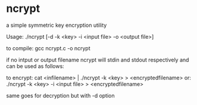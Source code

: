 # ncrypt
a simple symmetric key encryption utility

Usage: ./ncrypt [-d -k \<key\> -i \<input file\> -o \<output file\>]

to compile: gcc ncrypt.c -o ncrypt

if no intput or output filename ncrypt will stdin and stdout respectively and can be used as follows:
  
to encrypt: cat \<infilename\> | ./ncrypt -k \<key\> \> \<encryptedfilename\>
        or: ./ncrypt -k \<key\> -i \<input file\> \> \<encryptedfilename\>
  
same goes for decryption but with -d option

